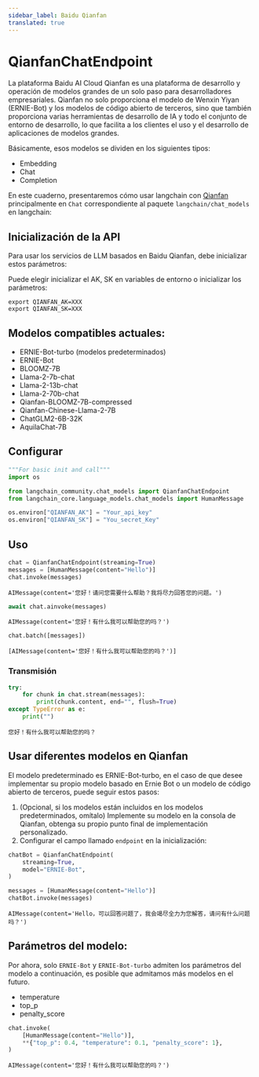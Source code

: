 ```yaml
---
sidebar_label: Baidu Qianfan
translated: true
---
```


# QianfanChatEndpoint

La plataforma Baidu AI Cloud Qianfan es una plataforma de desarrollo y operación de modelos grandes de un solo paso para desarrolladores empresariales. Qianfan no solo proporciona el modelo de Wenxin Yiyan (ERNIE-Bot) y los modelos de código abierto de terceros, sino que también proporciona varias herramientas de desarrollo de IA y todo el conjunto de entorno de desarrollo, lo que facilita a los clientes el uso y el desarrollo de aplicaciones de modelos grandes.

Básicamente, esos modelos se dividen en los siguientes tipos:

- Embedding
- Chat
- Completion

En este cuaderno, presentaremos cómo usar langchain con [Qianfan](https://cloud.baidu.com/doc/WENXINWORKSHOP/index.html) principalmente en `Chat` correspondiente al paquete `langchain/chat_models` en langchain:

## Inicialización de la API

Para usar los servicios de LLM basados en Baidu Qianfan, debe inicializar estos parámetros:

Puede elegir inicializar el AK, SK en variables de entorno o inicializar los parámetros:

```base
export QIANFAN_AK=XXX
export QIANFAN_SK=XXX
```

## Modelos compatibles actuales:

- ERNIE-Bot-turbo (modelos predeterminados)
- ERNIE-Bot
- BLOOMZ-7B
- Llama-2-7b-chat
- Llama-2-13b-chat
- Llama-2-70b-chat
- Qianfan-BLOOMZ-7B-compressed
- Qianfan-Chinese-Llama-2-7B
- ChatGLM2-6B-32K
- AquilaChat-7B

## Configurar

```python
"""For basic init and call"""
import os

from langchain_community.chat_models import QianfanChatEndpoint
from langchain_core.language_models.chat_models import HumanMessage

os.environ["QIANFAN_AK"] = "Your_api_key"
os.environ["QIANFAN_SK"] = "You_secret_Key"
```

## Uso

```python
chat = QianfanChatEndpoint(streaming=True)
messages = [HumanMessage(content="Hello")]
chat.invoke(messages)
```

```output
AIMessage(content='您好！请问您需要什么帮助？我将尽力回答您的问题。')
```

```python
await chat.ainvoke(messages)
```

```output
AIMessage(content='您好！有什么我可以帮助您的吗？')
```

```python
chat.batch([messages])
```

```output
[AIMessage(content='您好！有什么我可以帮助您的吗？')]
```

### Transmisión

```python
try:
    for chunk in chat.stream(messages):
        print(chunk.content, end="", flush=True)
except TypeError as e:
    print("")
```

```output
您好！有什么我可以帮助您的吗？
```

## Usar diferentes modelos en Qianfan

El modelo predeterminado es ERNIE-Bot-turbo, en el caso de que desee implementar su propio modelo basado en Ernie Bot o un modelo de código abierto de terceros, puede seguir estos pasos:

1. (Opcional, si los modelos están incluidos en los modelos predeterminados, omítalo) Implemente su modelo en la consola de Qianfan, obtenga su propio punto final de implementación personalizado.
2. Configurar el campo llamado `endpoint` en la inicialización:

```python
chatBot = QianfanChatEndpoint(
    streaming=True,
    model="ERNIE-Bot",
)

messages = [HumanMessage(content="Hello")]
chatBot.invoke(messages)
```

```output
AIMessage(content='Hello，可以回答问题了，我会竭尽全力为您解答，请问有什么问题吗？')
```

## Parámetros del modelo:

Por ahora, solo `ERNIE-Bot` y `ERNIE-Bot-turbo` admiten los parámetros del modelo a continuación, es posible que admitamos más modelos en el futuro.

- temperature
- top_p
- penalty_score

```python
chat.invoke(
    [HumanMessage(content="Hello")],
    **{"top_p": 0.4, "temperature": 0.1, "penalty_score": 1},
)
```

```output
AIMessage(content='您好！有什么我可以帮助您的吗？')
```
